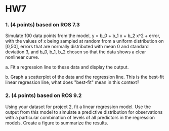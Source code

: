 # HW7

### 1. (4 points) based on ROS 7.3
Simulate 100 data points from the model, y = b_0 + b_1 x + b_2 x^2 + error, with the values of x being sampled at random from a uniform distribution on [0,50], errors that are normally distributed with mean 0 and standard deviation 3, and b_0, b_1, b_2 chosen so that the data shows a clear nonlinear curve.

  a. Fit a regression line to these data and display the output.
  
  b. Graph a scatterplot of the data and the regression line. This is the best-fit linear regression line, what does "best-fit" mean in this context?

### 2. (4 points) based on ROS 9.2
Using your dataset for project 2, fit a linear regression model. Use the output from this model to simulate a predictive distribution for observations with a particular combination of levels of all predictors in the regression models. Create a figure to summarize the results.
